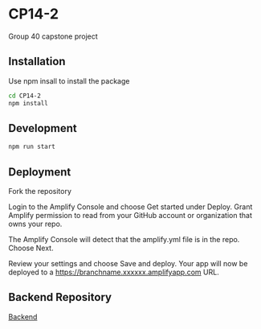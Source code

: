 # CP14-2
Group 40 capstone project


## Installation

Use npm insall to install the package

```bash
cd CP14-2
npm install
```

## Development

```bash
npm run start
```

## Deployment 

Fork the repository

Login to the Amplify Console and choose Get started under Deploy. Grant Amplify permission to read from your GitHub account or organization that owns your repo.

The Amplify Console will detect that the amplify.yml file is in the repo. Choose Next.

Review your settings and choose Save and deploy. Your app will now be deployed to a https://branchname.xxxxxx.amplifyapp.com URL.

## Backend Repository
[Backend](https://github.com/zihanmo/CP14-2-Backend)
